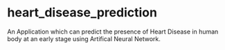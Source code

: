 # heart_disease_prediction

An Application which can predict the presence of Heart Disease in human body at an early stage using Artifical Neural Network.


